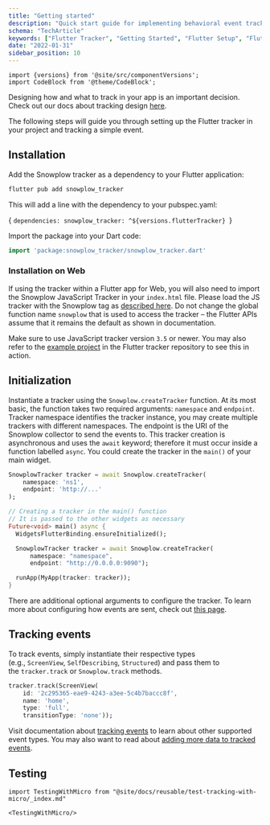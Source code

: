 ```yaml
---
title: "Getting started"
description: "Quick start guide for implementing behavioral event tracking with Flutter tracker in mobile apps."
schema: "TechArticle"
keywords: ["Flutter Tracker", "Getting Started", "Flutter Setup", "Flutter Guide", "Mobile Flutter", "Cross Platform"]
date: "2022-01-31"
sidebar_position: 10
---
```


```mdx-code-block
import {versions} from '@site/src/componentVersions';
import CodeBlock from '@theme/CodeBlock';
```

Designing how and what to track in your app is an important decision. Check out our docs about tracking design [here](/docs/data-product-studio/index.md).

The following steps will guide you through setting up the Flutter tracker in your project and tracking a simple event.

## Installation

Add the Snowplow tracker as a dependency to your Flutter application:

```bash
flutter pub add snowplow_tracker
```

This will add a line with the dependency to your pubspec.yaml:

<CodeBlock language="yaml">{
`dependencies:
    snowplow_tracker: ^${versions.flutterTracker}
`}</CodeBlock>


Import the package into your Dart code:

```dart
import 'package:snowplow_tracker/snowplow_tracker.dart'
```

### Installation on Web

If using the tracker within a Flutter app for Web, you will also need to import the Snowplow JavaScript Tracker in your `index.html` file. Please load the JS tracker with the Snowplow tag as [described here](/docs/sources/trackers/web-trackers/tracker-setup/index.md). Do not change the global function name `snowplow` that is used to access the tracker – the Flutter APIs assume that it remains the default as shown in documentation.

Make sure to use JavaScript tracker version `3.5` or newer. You may also refer to the [example project](https://github.com/snowplow/snowplow-flutter-tracker/tree/main/example) in the Flutter tracker repository to see this in action.

## Initialization

Instantiate a tracker using the `Snowplow.createTracker` function. At its most basic, the function takes two required arguments: `namespace` and `endpoint`. Tracker namespace identifies the tracker instance, you may create multiple trackers with different namespaces. The endpoint is the URI of the Snowplow collector to send the events to. This tracker creation is asynchronous and uses the `await` keyword; therefore it must occur inside a function labelled `async`. You could create the tracker in the `main()` of your main widget.

```dart
SnowplowTracker tracker = await Snowplow.createTracker(
    namespace: 'ns1',
    endpoint: 'http://...'
);

// Creating a tracker in the main() function
// It is passed to the other widgets as necessary
Future<void> main() async {
  WidgetsFlutterBinding.ensureInitialized();

  SnowplowTracker tracker = await Snowplow.createTracker(
      namespace: "namespace",
      endpoint: "http://0.0.0.0:9090");

  runApp(MyApp(tracker: tracker));
}
```

There are additional optional arguments to configure the tracker. To learn more about configuring how events are sent, check out [this page](/docs/sources/trackers/flutter-tracker/initialization-and-configuration/index.md).

## Tracking events

To track events, simply instantiate their respective types (e.g., `ScreenView`, `SelfDescribing`, `Structured`) and pass them to the `tracker.track` or `Snowplow.track` methods.

```dart
tracker.track(ScreenView(
    id: '2c295365-eae9-4243-a3ee-5c4b7baccc8f',
    name: 'home',
    type: 'full',
    transitionType: 'none'));
```

Visit documentation about [tracking events](/docs/sources/trackers/flutter-tracker/tracking-events/index.md) to learn about other supported event types. You may also want to read about [adding more data to tracked events](/docs/sources/trackers/flutter-tracker/adding-data/index.md).

## Testing

```mdx-code-block
import TestingWithMicro from "@site/docs/reusable/test-tracking-with-micro/_index.md"

<TestingWithMicro/>
```
